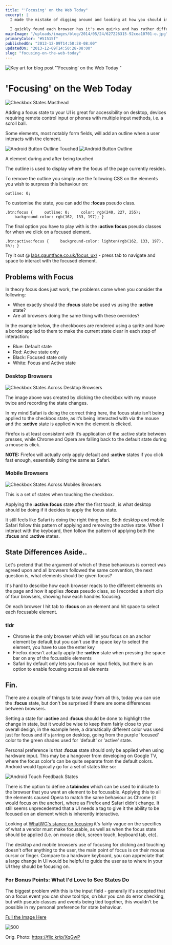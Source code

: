 ```yaml
---
title: "'Focusing' on the Web Today"
excerpt: |
  I made the mistake of digging around and looking at how you should implement focusing in a web app.
  
  I quickly found each browser has it's own quirks and has rather different behavior compared to focusing in Android.
mainImage: "/uploads/images/blog/2014/05/24/627226315-92cea10701-o.jpg"
primaryColor: "#51515f"
publishedOn: "2013-12-09T14:50:28-08:00"
updatedOn: "2013-12-09T14:50:28-08:00"
slug: "focusing-on-the-web-today"
---
```

![Key art for blog post "'Focusing' on the Web Today "](/uploads/images/blog/2014/05/24/627226315-92cea10701-o.jpg)

# 'Focusing' on the Web Today 

![Checkbox States Masthead](/uploads/images/blog/2013/12/Checkbox-States-Masthead.png "360") 

Adding a focus state to your UI is great for accessibility on desktop, devices requiring remote control input or phones with multiple input methods, i.e. a scroll ball. 

Some elements, most notably form fields, will add an outline when a user interacts with the element. 

![Android Button Outline Touched](/uploads/images/blog/2013/12/Android-Button-Outline-Touched.png "500") ![Android Button Outline](/uploads/images/blog/2013/12/Android-Button-Outline.png "500")

A  element during and after being touched

The outline is used to display where the focus of the page currently resides. 

To remove the outline you simply use the following CSS on the elements you wish to surpress this behaviour on: 

`outline: 0;` 

To customise the state, you can add the **:focus** pseudo class. 

`.btn:focus {     outline: 0;     color: rgb(240, 227, 255);     background-color: rgb(162, 133, 197); }` 

The final option you have to play with is the **:active:focus** pseudo classes for when we click on a focused element. 

`.btn:active:focus {     background-color: lighten(rgb(162, 133, 197), 5%); }` 

Try it out @ [labs.gauntface.co.uk/focus_ux/](http://labs.gauntface.co.uk/focus_ux/) \- press tab to navigate and space to interact with the focused element. 

## Problems with Focus

In theory focus does just work, the problems come when you consider the following: 

  * When exactly should the **:focus** state be used vs using the **:active** state?
  * Are all browsers doing the same thing with these overrides?

In the example below, the checkboxes are rendered using a sprite and have a border applied to them to make the current state clear in each step of interaction: 

  * Blue: Default state
  * Red: Active state only
  * Black: Focused state only
  * White: Focus and Active state

### Desktop Browsers

![Checkbox States Across Desktop Browsers](/uploads/images/blog/2013/12/Checkbox-States-Desktop-Browsers.png "650") 

The image above was created by clicking the checkbox with my mouse twice and recording the state changes. 

In my mind Safari is doing the correct thing here, the focus state isn’t being applied to the checkbox state, as it’s being interacted with via the mouse and the **:active** state is applied when the element is clicked. 

Firefox is at least consistent with it’s application of the :active state between presses, while Chrome and Opera are falling back to the default state during a mouse is click. 

**NOTE:** Firefox will actually only apply default and **:active** states if you click fast enough, essentially doing the same as Safari. 

### Mobile Browsers

![Checkbox States Across Mobiles Browsers](/uploads/images/blog/2013/12/Checkbox-States-Mobiles-Browsers.png "650") 

This is a set of states when touching the checkbox. 

Applying the **:active:focus** state after the first touch, is what desktop should be doing if it decides to apply the focus state. 

It still feels like Safari is doing the right thing here. Both desktop and mobile Safari follow this pattern of applying and removing the active state. When I interact with the keyboard, then follow the pattern of applying both the **:focus** and **:active** states. 

## State Differences Aside..

Let's pretend that the argument of which of these behaviours is correct was agreed upon and all browsers followed the same convention, the next question is, what elements should be given focus? 

It's hard to describe how each browser reacts to the different elements on the page and how it applies **:focus** pseudo class, so I recorded a short clip of four browsers, showing how each handles focusing. 

On each browser I hit tab to **:focus** on an element and hit space to select each focusable element. 

### tldr

  * Chrome is the only browser which will let you focus on an anchor element by default,but you can't use the space key to select the element, you have to use the enter key
  * Firefox doesn't actually apply the **:active** state when pressing the space bar on any of the focusable elements
  * Safari by default only lets you focus on input fields, but there is an option to enable focusing across all elements

## Fin.

There are a couple of things to take away from all this, today you can use the **:focus** state, but don't be surprised if there are some differences between browsers. 

Setting a state for **:active** and **:focus** should be done to highlight the change in state, but it would be wise to keep them fairly close to your overall design, in the example here, a dramatically different color was used just for focus and it's jarring on desktop, going from the purple 'focused' color to the green shades used for 'default' or 'active' state. 

Personal preference is that **:focus** state should only be applied when using hardware input. This may be a hangover from developing on Google TV, where the focus color's can be quite separate from the default colors. Android would typically go for a set of states like so: 

![Android Touch Feedback States](/uploads/images/blog/2013/12/touch_feedback_states.png "750") 

There is the option to define a **tabindex** which can be used to indicate to the browser that you want an element to be focusable. Applying this to all the elements caused Opera to match the same behaviour as Chrome (it would focus on the anchor), where as Firefox and Safari didn't change. It still seems unprecedented that a UI needs a tag to give it the ability to be focused on an element which is inherently interactive. 

Looking at [WhatWG's stance on focusing](http://www.whatwg.org/specs/web-apps/current-work/multipage/editing.html#focus) it's fairly vague on the specifics of what a vendor must make focusable, as well as when the focus state should be applied (i.e. on mouse click, screen touch, keyboard tab, etc). 

The desktop and mobile browsers use of focusing for clicking and touching doesn't offer anything to the user, the main point of focus is on their mouse cursor or finger. Compare to a hardware keyboard, you can appreciate that a large change in UI would be helpful to guide the user as to where in your UI they should be focusing on. 

### For Bonus Points: What I'd Love to See States Do

The biggest problem with this is the input field - generally it's accepted that on a focus event you can show tool tips, on blur you can do error checking, but with pseudo classes and events being tied together, this wouldn't be possible in my personal preference for state behaviour.

[Full the Image Here](/uploads/images/blog/2013/12/User-Interactions-and-State-Changes.png)

![](/uploads/images/blog/2013/12/User-Interactions-and-State-Changes.png "500")

Orig. Photo: https://flic.kr/p/XqGwP